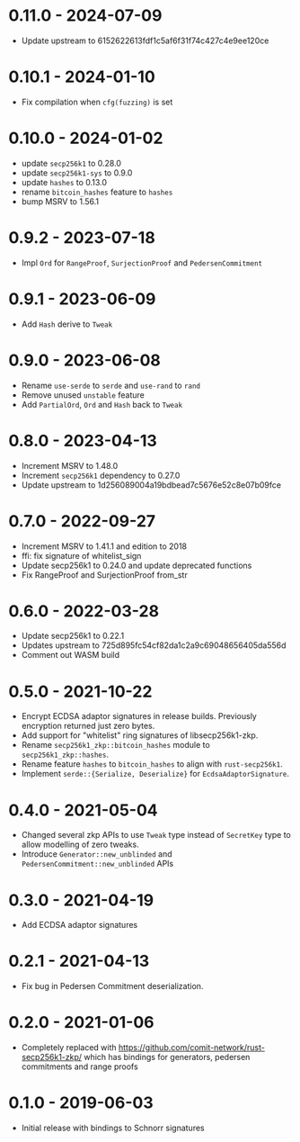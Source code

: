 # 0.11.0 - 2024-07-09

- Update upstream to 6152622613fdf1c5af6f31f74c427c4e9ee120ce

# 0.10.1 - 2024-01-10

- Fix compilation when `cfg(fuzzing)` is set

# 0.10.0 - 2024-01-02

- update `secp256k1` to 0.28.0
- update `secp256k1-sys` to 0.9.0
- update `hashes` to 0.13.0
- rename `bitcoin_hashes` feature to `hashes`
- bump MSRV to 1.56.1

# 0.9.2 - 2023-07-18

- Impl `Ord` for `RangeProof`, `SurjectionProof` and `PedersenCommitment`

# 0.9.1 - 2023-06-09

- Add `Hash` derive to `Tweak`

# 0.9.0 - 2023-06-08

- Rename `use-serde` to `serde` and `use-rand` to `rand`
- Remove unused `unstable` feature
- Add `PartialOrd`, `Ord` and `Hash` back to `Tweak`

# 0.8.0 - 2023-04-13

- Increment MSRV to 1.48.0
- Increment `secp256k1` dependency to 0.27.0
- Update upstream to 1d256089004a19bdbead7c5676e52c8e07b09fce

# 0.7.0 - 2022-09-27

- Increment MSRV to 1.41.1 and edition to 2018
- ffi: fix signature of whitelist_sign
- Update secp256k1 to 0.24.0 and update deprecated functions
- Fix RangeProof and SurjectionProof from_str

# 0.6.0 - 2022-03-28

- Update secp256k1 to 0.22.1
- Updates upstream to 725d895fc54cf82da1c2a9c69048656405da556d
- Comment out WASM build

# 0.5.0 - 2021-10-22

- Encrypt ECDSA adaptor signatures in release builds. Previously encryption returned just zero bytes.
- Add support for "whitelist" ring signatures of libsecp256k1-zkp.
- Rename `secp256k1_zkp::bitcoin_hashes` module to `secp256k1_zkp::hashes`.
- Rename feature `hashes` to `bitcoin_hashes` to align with `rust-secp256k1`.
- Implement `serde::{Serialize, Deserialize}` for `EcdsaAdaptorSignature`.

# 0.4.0 - 2021-05-04

- Changed several zkp APIs to use `Tweak` type instead of `SecretKey` type to allow modelling of zero tweaks.
- Introduce `Generator::new_unblinded` and `PedersenCommitment::new_unblinded` APIs

# 0.3.0 - 2021-04-19

- Add ECDSA adaptor signatures

# 0.2.1 - 2021-04-13

- Fix bug in Pedersen Commitment deserialization.

# 0.2.0 - 2021-01-06

- Completely replaced with https://github.com/comit-network/rust-secp256k1-zkp/ which has
  bindings for generators, pedersen commitments and range proofs

# 0.1.0 - 2019-06-03

- Initial release with bindings to Schnorr signatures

